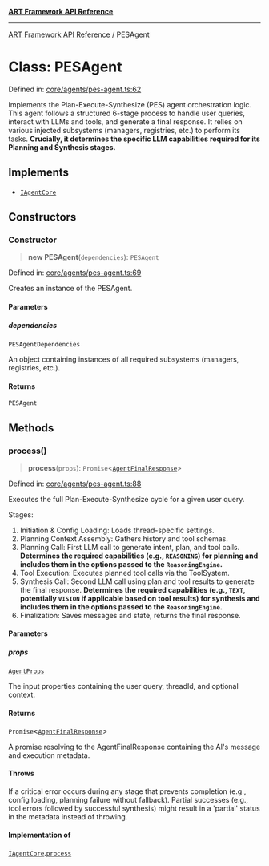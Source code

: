 [**ART Framework API Reference**](../README.md)

***

[ART Framework API Reference](../README.md) / PESAgent

# Class: PESAgent

Defined in: [core/agents/pes-agent.ts:62](https://github.com/hashangit/ART/blob/f2c01fe8faa76ca4df3209539d95509aac02e476/src/core/agents/pes-agent.ts#L62)

Implements the Plan-Execute-Synthesize (PES) agent orchestration logic.
This agent follows a structured 6-stage process to handle user queries,
interact with LLMs and tools, and generate a final response.
It relies on various injected subsystems (managers, registries, etc.) to perform its tasks.
**Crucially, it determines the specific LLM capabilities required for its Planning and Synthesis stages.**

## Implements

- [`IAgentCore`](../interfaces/IAgentCore.md)

## Constructors

### Constructor

> **new PESAgent**(`dependencies`): `PESAgent`

Defined in: [core/agents/pes-agent.ts:69](https://github.com/hashangit/ART/blob/f2c01fe8faa76ca4df3209539d95509aac02e476/src/core/agents/pes-agent.ts#L69)

Creates an instance of the PESAgent.

#### Parameters

##### dependencies

`PESAgentDependencies`

An object containing instances of all required subsystems (managers, registries, etc.).

#### Returns

`PESAgent`

## Methods

### process()

> **process**(`props`): `Promise`\<[`AgentFinalResponse`](../interfaces/AgentFinalResponse.md)\>

Defined in: [core/agents/pes-agent.ts:88](https://github.com/hashangit/ART/blob/f2c01fe8faa76ca4df3209539d95509aac02e476/src/core/agents/pes-agent.ts#L88)

Executes the full Plan-Execute-Synthesize cycle for a given user query.

Stages:
1. Initiation & Config Loading: Loads thread-specific settings.
2. Planning Context Assembly: Gathers history and tool schemas.
3. Planning Call: First LLM call to generate intent, plan, and tool calls. **Determines the required capabilities (e.g., `REASONING`) for planning and includes them in the options passed to the `ReasoningEngine`.**
4. Tool Execution: Executes planned tool calls via the ToolSystem.
5. Synthesis Call: Second LLM call using plan and tool results to generate the final response. **Determines the required capabilities (e.g., `TEXT`, potentially `VISION` if applicable based on tool results) for synthesis and includes them in the options passed to the `ReasoningEngine`.**
6. Finalization: Saves messages and state, returns the final response.

#### Parameters

##### props

[`AgentProps`](../interfaces/AgentProps.md)

The input properties containing the user query, threadId, and optional context.

#### Returns

`Promise`\<[`AgentFinalResponse`](../interfaces/AgentFinalResponse.md)\>

A promise resolving to the AgentFinalResponse containing the AI's message and execution metadata.

#### Throws

If a critical error occurs during any stage that prevents completion (e.g., config loading, planning failure without fallback). Partial successes (e.g., tool errors followed by successful synthesis) might result in a 'partial' status in the metadata instead of throwing.

#### Implementation of

[`IAgentCore`](../interfaces/IAgentCore.md).[`process`](../interfaces/IAgentCore.md#process)
